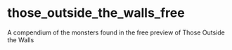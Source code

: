 # those_outside_the_walls_free
A compendium of the monsters found in the free preview of Those Outside the Walls
